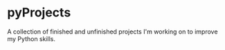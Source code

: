 # pyProjects

A collection of finished and unfinished projects I'm working on to improve my Python skills.
